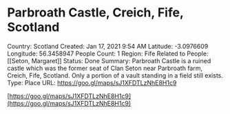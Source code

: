 # Parbroath Castle, Creich, Fife, Scotland

Country: Scotland
Created: Jan 17, 2021 9:54 AM
Latitude: -3.0976609
Longitude: 56.3458947
People Count: 1
Region: Fife
Related to People: [[Seton, Margaret]]
Status: Done
Summary: Parbroath Castle is a ruined castle which was the former seat of Clan Seton near Parbroath farm, Creich, Fife, Scotland. Only a portion of a vault standing in a field still exists.
Type: Place
URL: https://goo.gl/maps/sJ1XFDTLzNhE8H1c9

[https://goo.gl/maps/sJ1XFDTLzNhE8H1c9](https://goo.gl/maps/sJ1XFDTLzNhE8H1c9)